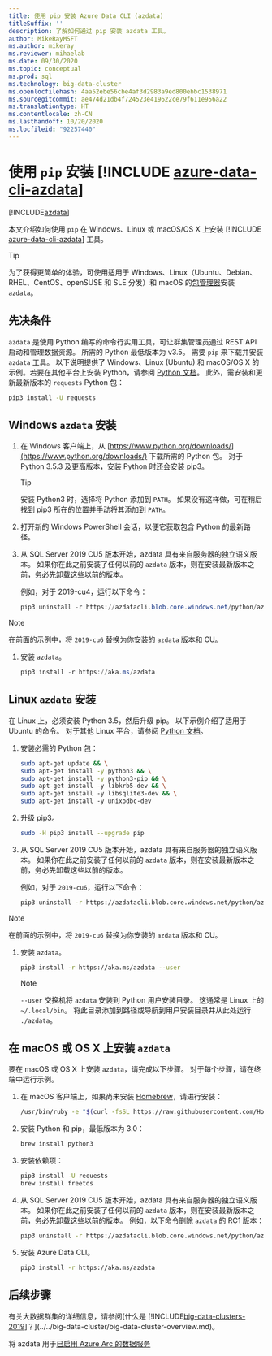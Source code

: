 ```yaml
---
title: 使用 pip 安装 Azure Data CLI (azdata)
titleSuffix: ''
description: 了解如何通过 pip 安装 azdata 工具。
author: MikeRayMSFT
ms.author: mikeray
ms.reviewer: mihaelab
ms.date: 09/30/2020
ms.topic: conceptual
ms.prod: sql
ms.technology: big-data-cluster
ms.openlocfilehash: 4aa52ebe56cbe4af3d2983a9ed800ebbc1538971
ms.sourcegitcommit: ae474d21db4f724523e419622ce79f611e956a22
ms.translationtype: HT
ms.contentlocale: zh-CN
ms.lasthandoff: 10/20/2020
ms.locfileid: "92257440"
---
```

# <a name="install-azure-data-cli-azdata-with-pip"></a>使用 `pip` 安装 [!INCLUDE [azure-data-cli-azdata](../../includes/azure-data-cli-azdata.md)]

[!INCLUDE[azdata](../../includes/applies-to-version/azdata.md)]

本文介绍如何使用 `pip` 在 Windows、Linux 或 macOS/OS X 上安装 [!INCLUDE [azure-data-cli-azdata](../../includes/azure-data-cli-azdata.md)] 工具。

> [!TIP]
> 为了获得更简单的体验，可使用适用于 Windows、Linux（Ubuntu、Debian、RHEL、CentOS、openSUSE 和 SLE 分发）和 macOS 的[包管理器](./deploy-install-azdata.md)安装 `azdata`。

## <a name="prerequisites"></a><a id="prerequisites"></a>先决条件

`azdata` 是使用 Python 编写的命令行实用工具，可让群集管理员通过 REST API 启动和管理数据资源。 所需的 Python 最低版本为 v3.5。 需要 `pip` 来下载并安装 `azdata` 工具。 以下说明提供了 Windows、Linux (Ubuntu) 和 macOS/OS X 的示例。若要在其他平台上安装 Python，请参阅 [Python 文档](https://wiki.python.org/moin/BeginnersGuide/Download)。 此外，需安装和更新最新版本的 `requests` Python 包：

```bash
pip3 install -U requests
```

## <a name="windows-azdata-installation"></a><a id="windows"></a> Windows `azdata` 安装

1. 在 Windows 客户端上，从 [https://www.python.org/downloads/](https://www.python.org/downloads/) 下载所需的 Python 包。 对于 Python 3.5.3 及更高版本，安装 Python 时还会安装 pip3。

   > [!TIP]
   > 安装 Python3 时，选择将 Python 添加到 `PATH`。 如果没有这样做，可在稍后找到 pip3 所在的位置并手动将其添加到 `PATH`。

1. 打开新的 Windows PowerShell 会话，以便它获取包含 Python 的最新路径。

1. 从 SQL Server 2019 CU5 版本开始，azdata 具有来自服务器的独立语义版本。 如果你在此之前安装了任何以前的 `azdata` 版本，则在安装最新版本之前，务必先卸载这些以前的版本。

   例如，对于 2019-cu4，运行以下命令：

   ```powershell
   pip3 uninstall -r https://azdatacli.blob.core.windows.net/python/azdata/2019-cu4/requirements.txt
   ```

  > [!NOTE]
  > 在前面的示例中，将 `2019-cu6` 替换为你安装的 `azdata` 版本和 CU。 

1. 安装 `azdata`。

   ```powershell
   pip3 install -r https://aka.ms/azdata
   ```

## <a name="linux-azdata-installation"></a><a id="linux"></a> Linux `azdata` 安装

在 Linux 上，必须安装 Python 3.5，然后升级 pip。 以下示例介绍了适用于 Ubuntu 的命令。 对于其他 Linux 平台，请参阅 [Python 文档](https://wiki.python.org/moin/BeginnersGuide/Download)。

1. 安装必需的 Python 包：

   ```bash
   sudo apt-get update && \
   sudo apt-get install -y python3 && \
   sudo apt-get install -y python3-pip && \
   sudo apt-get install -y libkrb5-dev && \
   sudo apt-get install -y libsqlite3-dev && \
   sudo apt-get install -y unixodbc-dev
   ```

1. 升级 pip3。

   ```bash
   sudo -H pip3 install --upgrade pip
   ```

1. 从 SQL Server 2019 CU5 版本开始，azdata 具有来自服务器的独立语义版本。 如果你在此之前安装了任何以前的 `azdata` 版本，则在安装最新版本之前，务必先卸载这些以前的版本。

   例如，对于 `2019-cu6`，运行以下命令：

   ```bash
   pip3 uninstall -r https://azdatacli.blob.core.windows.net/python/azdata/2019-cu6/requirements.txt
   ```

  > [!NOTE]
  > 在前面的示例中，将 `2019-cu6` 替换为你安装的 `azdata` 版本和 CU。

1. 安装 `azdata`。

   ```bash
   pip3 install -r https://aka.ms/azdata --user
   ```

   > [!NOTE]
   > `--user` 交换机将 `azdata` 安装到 Python 用户安装目录。 这通常是 Linux 上的 `~/.local/bin`。 将此目录添加到路径或导航到用户安装目录并从此处运行 `./azdata`。

## <a name="install-azdata-on-macos-or-os-x"></a><a id="macOSX"></a> 在 macOS 或 OS X 上安装 `azdata`

要在 macOS 或 OS X 上安装 `azdata`，请完成以下步骤。 对于每个步骤，请在终端中运行示例。

1. 在 macOS 客户端上，如果尚未安装 [Homebrew](https://brew.sh)，请进行安装：

   ```bash
   /usr/bin/ruby -e "$(curl -fsSL https://raw.githubusercontent.com/Homebrew/install/master/install)"
   ```

1. 安装 Python 和 pip，最低版本为 3.0：

   ```bash
   brew install python3
   ```

1. 安装依赖项：

   ```bash
   pip3 install -U requests
   brew install freetds
   ```

1. 从 SQL Server 2019 CU5 版本开始，azdata 具有来自服务器的独立语义版本。 如果你在此之前安装了任何以前的 `azdata` 版本，则在安装最新版本之前，务必先卸载这些以前的版本。 例如，以下命令删除 `azdata` 的 RC1 版本：

   ```bash
   pip3 uninstall -r https://azdatacli.blob.core.windows.net/python/azdata/2019-rc1/requirements.txt
   ```

1. 安装 Azure Data CLI。

   ```bash
   pip3 install -r https://aka.ms/azdata
   ```

## <a name="next-steps"></a>后续步骤

有关大数据群集的详细信息，请参阅[什么是 [!INCLUDE[big-data-clusters-2019](../../includes/ssbigdataclusters-ver15.md)]？](../../big-data-cluster/big-data-cluster-overview.md)。

将 azdata 用于[已启用 Azure Arc 的数据服务](/azure/azure-arc/data/)
